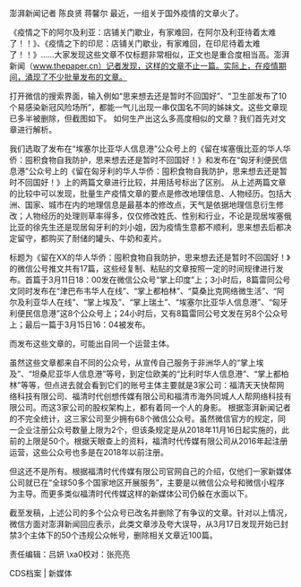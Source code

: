 澎湃新闻记者 陈良贤 蒋馨尔 最近，一组关于国外疫情的文章火了。

《疫情之下的阿尔及利亚：店铺关门歇业，有家难回，在阿尔及利亚待着太难了！！》、《疫情之下的印尼：店铺关门歇业，有家难回，在印尼待着太难了！！》……大家发现这些文章不仅标题非常相似，正文也是重合度相当高。澎湃新闻（www.thepaper.cn）记者发现，这样的文章不止一篇。实际上，在疫情期间，涌现了不少批量发布的文章。

打开微信的搜索界面，输入例如“思来想去还是暂时不回国好”、“卫生部发布了10个易感染新冠风险场所”，都能一气儿出现一串仅国名不同的姊妹文。这些文章现已多半被删除，但截图如下。 如何生产出这么多高度相似的文章？我们首先对文章进行解析。

我们选取了发布在“埃塞尔比亚华人信息港”公众号上的《留在埃塞俄比亚的华人华侨：囤积食物自我防护，思来想去还是暂时不回国好！》和发布在“匈牙利便民信息港”公众号上的《留在匈牙利的华人华侨：囤积食物自我防护，思来想去还是暂时不回国好！》上的两篇文章进行比较，并用括号标出了区别。 从上述两篇文章的比较中可以发现，批量生产疫情文章的要点是修改地理信息、人物经历。包括大洲、国家、城市在内的地理信息是最基本的修改点，天气是依据地理信息衍生修改；人物经历的处理则草率得多，仅仅修改姓氏、性别和行业，不论是现居埃塞俄比亚的徐先生还是现居匈牙利的刘小姐，因为疫情生意都不顺利，思来想去后都决定留守，都购买了耐储的罐头、牛奶和麦片。

标题为《留在XX的华人华侨：囤积食物自我防护，思来想去还是暂时不回国好！》的微信公号推文共有17篇，这些经复制、粘贴的文章按照一定的时间规律进行发布。首篇于3月11日18：00发在微信公众号“掌上印度”上；3小时后，8篇雷同公号文同时发布在“津巴布韦华人在线”、“掌上都柏林”、“莫桑比克网络微生活”、“阿尔及利亚华人在线”、“掌上埃及”、“掌上瑞土”、“埃塞尔比亚华人信息港”、“匈牙利便民信息港”这8个公众号上；24小时后，又有8篇雷同公号文发在另8个公众号上；最后一篇于3月15日16：04被发布。

而发布这些文章的，可能出自同一个运营主体。

虽然这些文章都来自不同的公众号，从宣传自己服务于非洲华人的“掌上埃及”、“坦桑尼亚华人信息港”等号，到定位欧美的“比利时华人信息港”、“掌上都柏林”等等，但点进去就会看到它们的账号主体主要就是3家公司：福清天天快帮网络科技有限公司、福清时代创想传媒有限公司和福清市海外同城人人帮网络科技有限公司。而这3家公司的股权架构上，都有着同一个人的身影。 根据澎湃新闻记者的不完全统计，这三家公司至少拥有68个微信公众号。虽然微信官方的规定，同一企业注册公众号数量上限为2个，但该条规定是从2018年11月16日起实施的，此前的上限是50个。根据天眼查上的资料，福清时代传媒有限公司从2016年起注册运营，这些公众号也多是在2018年以前注册。

但这还不是所有。根据福清时代传媒有限公司官网自己的介绍，仅他们一家新媒体公司就已在“全球50多个国家地区开展服务”，主要是以微信公众号和微信小程序为主导。而更多类似福清时代传媒这样的新媒体公司仍躲在水面以下。

截至发稿，上述公司的多个公众号已改名并删除了有争议的文章。针对以上情况，微信方面对澎湃新闻回应表示，此类文章涉及夸大误导，从3月17日发现开始已封禁3个主体下的50个违规公众帐号，删除相关文章近100篇。

责任编辑：吕妍 \xa0校对：张亮亮 

CDS档案 | 新媒体 
